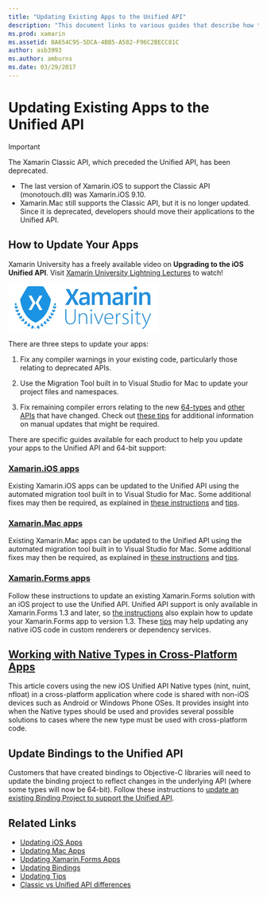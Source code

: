 ```yaml
---
title: "Updating Existing Apps to the Unified API"
description: "This document links to various guides that describe how to update Xamarin applications to the Unified API. It discusses Xamarin.iOS apps, Xamarin.Mac apps. Xamarin.Forms apps, native types in cross-platform apps, and binding projects."
ms.prod: xamarin
ms.assetid: 8A654C95-5DCA-4BB5-A582-F96C2BECC81C
author: asb3993
ms.author: amburns
ms.date: 03/29/2017
---
```


# Updating Existing Apps to the Unified API

> [!IMPORTANT]
> The Xamarin Classic API, which preceded the Unified API, has been 
> deprecated. 
> - The last version of Xamarin.iOS to support the Classic API
>   (monotouch.dll) was Xamarin.iOS 9.10.
> - Xamarin.Mac still supports the Classic API, but it is no longer
>   updated. Since it is deprecated, developers should move their 
>   applications to the Unified API.

## How to Update Your Apps

Xamarin University has a freely available video on **Upgrading to the iOS Unified API**. Visit [Xamarin University Lightning Lectures](http://university.xamarin.com/lightninglectures) to watch!

[ ![](updating-apps-images/xamu-video-sml.png "Xamarin University")](http://university.xamarin.com/lightninglectures)

There are three steps to update your apps:

1. Fix any compiler warnings in your existing code,
	particularly those relating to deprecated APIs.

2. Use the Migration Tool built in to Visual Studio for Mac
	to update your project files and namespaces.

3. Fix remaining compiler errors relating to the new
	[64-types](~/cross-platform/macios/nativetypes.md)
	and [other APIs](~/cross-platform/macios/unified/overview.md#deprecated-typos)
	that have changed. Check out [these tips](~/cross-platform/macios/unified/updating-tips.md)
	for additional information on manual updates that
	might be required.

There are specific guides available for each product to help you update
	your apps to the Unified API and 64-bit support:

### [Xamarin.iOS apps](~/cross-platform/macios/unified/updating-ios-apps.md)

Existing Xamarin.iOS apps can be updated to the Unified API using
	the automated migration tool built in to Visual Studio for Mac. Some additional
	fixes may then be required, as explained in [these instructions](~/cross-platform/macios/unified/updating-ios-apps.md)
	and [tips](~/cross-platform/macios/unified/updating-tips.md).

###  [Xamarin.Mac apps](~/cross-platform/macios/unified/updating-mac-apps.md)

Existing Xamarin.Mac apps can be updated to the Unified API using
	the automated migration tool built in to Visual Studio for Mac. Some additional
	fixes may then be required, as explained in [these instructions](~/cross-platform/macios/unified/updating-mac-apps.md)
	and [tips](~/cross-platform/macios/unified/updating-tips.md).

###  [Xamarin.Forms apps](~/cross-platform/macios/unified/updating-xamarin-forms-apps.md)

Follow these instructions to update an existing Xamarin.Forms
	solution with an iOS project to use the Unified API. Unified API
	support is only available in Xamarin.Forms 1.3 and later, so
	[the instructions](~/cross-platform/macios/unified/updating-xamarin-forms-apps.md) also explain how
	to update your Xamarin.Forms app to version 1.3. These [tips](~/cross-platform/macios/unified/updating-tips.md)
	may help updating any native iOS code in custom renderers or
	dependency services.

## [Working with Native Types in Cross-Platform Apps](~/cross-platform/macios/nativetypes.md)

This article covers using the new iOS Unified API Native types (nint, nuint, nfloat) in a cross-platform application where code is shared with non-iOS devices such as Android or Windows Phone OSes. It provides insight into when the Native types should be used and provides several possible solutions to cases where the new type must be used with cross-platform code.

## Update Bindings to the Unified API

Customers that have created bindings to Objective-C libraries
	will need to update the binding project to reflect changes
	in the underlying API (where some types will now be 64-bit).
	Follow these instructions to [update
	an existing Binding Project to support the Unified API](~/cross-platform/macios/unified/update-binding.md).

## Related Links

- [Updating iOS Apps](~/cross-platform/macios/unified/updating-ios-apps.md)
- [Updating Mac Apps](~/cross-platform/macios/unified/updating-mac-apps.md)
- [Updating Xamarin.Forms Apps](~/cross-platform/macios/unified/updating-xamarin-forms-apps.md)
- [Updating Bindings](~/cross-platform/macios/unified/update-binding.md)
- [Updating Tips](~/cross-platform/macios/unified/updating-tips.md)
- [Classic vs Unified API differences](https://developer.xamarin.com/releases/ios/api_changes/classic-vs-unified-8.6.0/)
